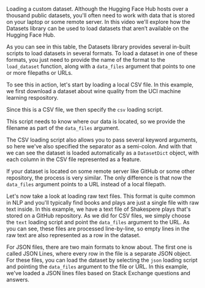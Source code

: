 Loading a custom dataset. Although the Hugging Face Hub hosts over a thousand public datasets, you'll often need to work with data that is stored on your laptop or some remote server. In this video we'll explore how the Datasets library can be used to load datasets that aren’t available on the Hugging Face Hub.

As you can see in this table, the Datasets library provides several in-built scripts to load datasets in several formats. To load a dataset in one of these formats, you just need to provide the name of the format to the `load_dataset` function, along with a `data_files` argument that points to one or more filepaths or URLs.

To see this in action, let's start by loading a local CSV file. In this example, we first download a dataset about wine quality from the UCI machine learning respository.

Since this is a CSV file, we then specify the `csv` loading script.

This script needs to know where our data is located, so we provide the filename as part of the `data_files` argument.

The CSV loading script also allows you to pass several keyword arguments, so here we've also specified the separator as a semi-colon. And with that we can see the dataset is loaded automatically as a `DatasetDict` object, with each column in the CSV file represented as a feature.

If your dataset is located on some remote server like GitHub or some other repository, the process is very similar. The only difference is that now the `data_files` argument points to a URL instead of a local filepath.

Let's now take a look at loading raw text files. This format is quite common in NLP and you'll typically find books and plays are just a single file with raw text inside. In this example, we have a text file of Shakespere plays that's stored on a GitHub repository. As we did for CSV files, we simply choose the `text` loading script and point the `data_files` argument to the URL. As you can see, these files are processed line-by-line, so empty lines in the raw text are also represented as a row in the dataset.

For JSON files, there are two main formats to know about. The first one is called JSON Lines, where every row in the file is a separate JSON object. For these files, you can load the dataset by selecting the `json` loading script and pointing the `data_files` argument to the file or URL. In this example, we've loaded a JSON lines files based on Stack Exchange questions and answers.